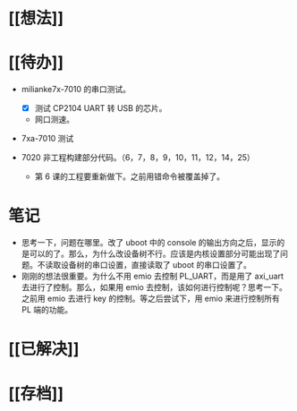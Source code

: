 # [[想法]]

# [[待办]]
- milianke7x-7010 的串口测试。
	- [x] 测试 CP2104 UART 转 USB 的芯片。
	- 网口测速。
- 7xa-7010 测试

- 7020 非工程构建部分代码。（6，7，8，9，10，11，12，14，25）
	- 第 6 课的工程要重新做下。之前用错命令被覆盖掉了。
# 笔记
- 思考一下，问题在哪里。改了 uboot 中的 console 的输出方向之后，显示的是可以的了。那么，为什么改设备树不行。应该是内核设置部分可能出现了问题。不读取设备树的串口设置，直接读取了 uboot 的串口设置了。
- 刚刚的想法很重要。为什么不用 emio 去控制 PL_UART，而是用了 axi_uart 去进行了控制。那么，如果用 emio 去控制，该如何进行控制呢？思考一下。之前用 emio 去进行 key 的控制。等之后尝试下，用 emio 来进行控制所有 PL 端的功能。
# [[已解决]]

# [[存档]]